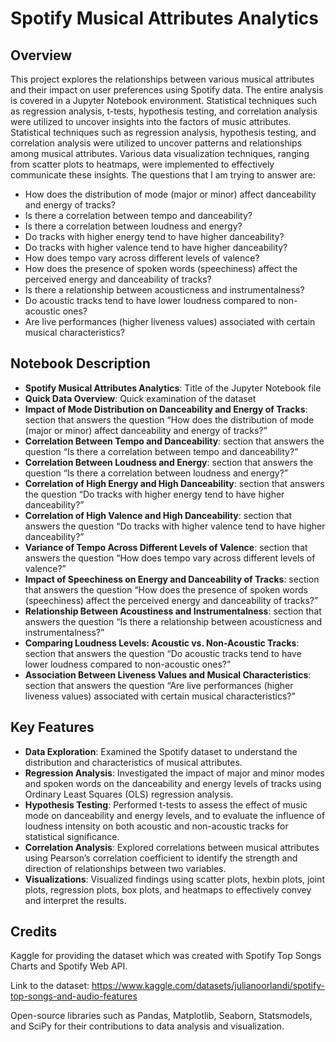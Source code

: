 # Spotify Musical Attributes Analytics
## Overview
This project explores the relationships between various musical attributes and their impact on user preferences using Spotify data. The entire analysis is covered in a Jupyter Notebook environment. Statistical techniques such as regression analysis, t-tests, hypothesis testing, and correlation analysis were utilized to uncover insights into the factors of music attributes. Statistical techniques such as regression analysis, hypothesis testing, and correlation analysis were utilized to uncover patterns and relationships among musical attributes. Various data visualization techniques, ranging from scatter plots to heatmaps, were implemented to effectively communicate these insights.
The questions that I am trying to answer are:
- How does the distribution of mode (major or minor) affect danceability and energy of tracks?
- Is there a correlation between tempo and danceability?
- Is there a correlation between loudness and energy?
- Do tracks with higher energy tend to have higher danceability?
- Do tracks with higher valence tend to have higher danceability?
- How does tempo vary across different levels of valence?
- How does the presence of spoken words (speechiness) affect the perceived energy and danceability of tracks?
- Is there a relationship between acousticness and instrumentalness?
- Do acoustic tracks tend to have lower loudness compared to non-acoustic ones?
- Are live performances (higher liveness values) associated with certain musical characteristics?

## Notebook Description
- **Spotify Musical Attributes Analytics**: Title of the Jupyter Notebook file
- **Quick Data Overview**: Quick examination of the dataset
- **Impact of Mode Distribution on Danceability and Energy of Tracks**: section that answers the question “How does the distribution of mode (major or minor) affect danceability and energy of tracks?”
- **Correlation Between Tempo and Danceability**: section that answers the question “Is there a correlation between tempo and danceability?”
- **Correlation Between Loudness and Energy**: section that answers the question “Is there a correlation between loudness and energy?”
- **Correlation of High Energy and High Danceability**: section that answers the question “Do tracks with higher energy tend to have higher danceability?”
- **Correlation of High Valence and High Danceability**: section that answers the question “Do tracks with higher valence tend to have higher danceability?”
- **Variance of Tempo Across Different Levels of Valence**: section that answers the question “How does tempo vary across different levels of valence?”
- **Impact of Speechiness on Energy and Danceability of Tracks**: section that answers the question “How does the presence of spoken words (speechiness) affect the perceived energy and danceability of tracks?”
- **Relationship Between Acoustiness and Instrumentalness**: section that answers the question “Is there a relationship between acousticness and instrumentalness?”
- **Comparing Loudness Levels: Acoustic vs. Non-Acoustic Tracks**: section that answers the question “Do acoustic tracks tend to have lower loudness compared to non-acoustic ones?”
- **Association Between Liveness Values and Musical Characteristics**: section that answers the question “Are live performances (higher liveness values) associated with certain musical characteristics?”

## Key Features
- **Data Exploration**: Examined the Spotify dataset to understand the distribution and characteristics of musical attributes.
- **Regression Analysis**: Investigated the impact of major and minor modes and spoken words on the danceability and energy levels of tracks using Ordinary Least Squares (OLS) regression analysis.
- **Hypothesis Testing**: Performed t-tests to assess the effect of music mode on danceability and energy levels, and to evaluate the influence of loudness intensity on both acoustic and non-acoustic tracks for statistical significance.
- **Correlation Analysis**: Explored correlations between musical attributes using Pearson’s correlation coefficient to identify the strength and direction of relationships between two variables.
- **Visualizations**: Visualized findings using scatter plots, hexbin plots, joint plots, regression plots, box plots, and heatmaps to effectively convey and interpret the results.

## Credits
Kaggle for providing the dataset which was created with Spotify Top Songs Charts and Spotify Web API.

Link to the dataset: https://www.kaggle.com/datasets/julianoorlandi/spotify-top-songs-and-audio-features

Open-source libraries such as Pandas, Matplotlib, Seaborn, Statsmodels, and SciPy for their contributions to data analysis and visualization.
